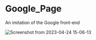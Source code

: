 # Google_Page
An imitation of the Google front-end

![Screenshot from 2023-04-24 15-06-13](https://user-images.githubusercontent.com/131702125/234079695-c937c177-d5de-496d-a70d-b50e5a80d122.png)
